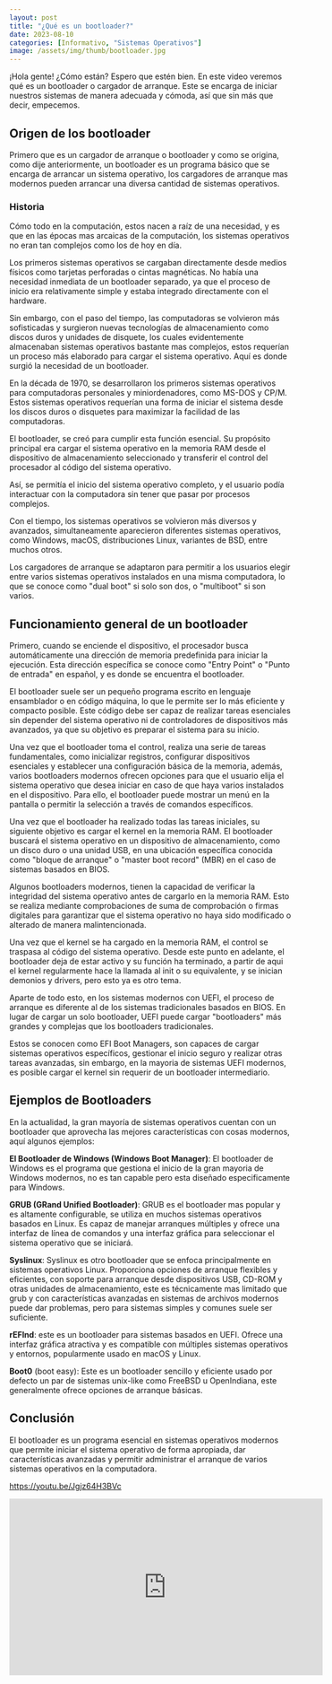 ```yaml
---
layout: post
title: "¿Qué es un bootloader?"
date: 2023-08-10
categories: [Informativo, "Sistemas Operativos"]
image: /assets/img/thumb/bootloader.jpg
---
```


¡Hola gente! ¿Cómo están? Espero que estén bien. En este video veremos qué es un bootloader o cargador de arranque. Este se encarga de iniciar nuestros sistemas de manera adecuada y cómoda, así que sin más que  decir, empecemos.

## Origen de los bootloader

Primero que es un cargador de arranque o bootloader y como se origina, como dije anteriormente, un bootloader es un programa básico que se encarga de arrancar un sistema operativo, los cargadores de arranque mas modernos pueden arrancar una diversa cantidad de sistemas operativos.

### Historia

Cómo todo en la computación, estos nacen a raíz de una necesidad, y es que en las épocas mas arcaicas de la computación, los sistemas operativos no eran tan complejos como los de hoy en día. 

Los primeros sistemas operativos se cargaban directamente desde medios físicos como tarjetas perforadas o cintas magnéticas. No había una necesidad inmediata de un bootloader separado, ya que el proceso de inicio era relativamente simple y estaba integrado directamente con el hardware.

Sin embargo, con el paso del tiempo, las computadoras se volvieron más sofisticadas y surgieron nuevas tecnologías de almacenamiento como discos duros y unidades de disquete, los cuales evidentemente almacenaban sistemas operativos bastante mas complejos, estos requerían un proceso más elaborado
para cargar el sistema operativo. Aquí es donde surgió la necesidad de un bootloader.

En la década de 1970, se desarrollaron los primeros sistemas operativos para computadoras personales y miniordenadores, como MS-DOS y CP/M. Estos sistemas operativos requerían una forma de iniciar el sistema desde los discos duros o disquetes para maximizar la facilidad de las computadoras.

El bootloader, se creó para cumplir esta función esencial. Su propósito principal era cargar el sistema operativo en la memoria RAM desde el dispositivo de almacenamiento seleccionado y transferir el control del procesador al código del sistema operativo.

Así, se permitía el inicio del sistema operativo completo, y el usuario podía interactuar con la computadora sin tener que pasar por procesos complejos. 

Con el tiempo, los sistemas operativos se volvieron más diversos y avanzados, simultaneamente aparecieron diferentes sistemas operativos, como Windows, macOS, distribuciones Linux, variantes de BSD, entre muchos otros.

Los cargadores de arranque se adaptaron para permitir a los usuarios elegir entre varios sistemas operativos instalados en una misma computadora, lo que se conoce como "dual boot" si solo son dos, o "multiboot" si son varios.

## Funcionamiento general de un bootloader

Primero, cuando se enciende el dispositivo, el procesador busca automáticamente una dirección de memoria predefinida para iniciar la ejecución. Esta dirección específica se conoce como "Entry Point" o "Punto de entrada" en español, y es donde se encuentra el bootloader. 

El bootloader suele ser un pequeño programa escrito en lenguaje ensamblador o en código máquina, lo que le permite ser lo más eficiente y compacto posible. Este código debe ser capaz de realizar tareas esenciales sin depender del sistema operativo ni de controladores de dispositivos más avanzados, ya que su objetivo es preparar el sistema para su inicio.

Una vez que el bootloader toma el control, realiza una serie de tareas fundamentales, como inicializar registros,
configurar dispositivos esenciales y establecer una configuración básica de la memoria, además, varios bootloaders modernos ofrecen opciones para que el usuario elija el sistema operativo que desea iniciar en caso de que haya varios instalados en el dispositivo. Para ello, el bootloader puede mostrar un menú en la pantalla o permitir la selección a través de comandos específicos.

Una vez que el bootloader ha realizado todas las tareas iniciales, su siguiente objetivo es cargar el kernel en la memoria RAM. El bootloader buscará el sistema operativo en un dispositivo de almacenamiento, como un disco duro o una unidad USB, en una ubicación específica conocida como "bloque de arranque" o "master boot record" (MBR) en el caso de sistemas basados en BIOS.

Algunos bootloaders modernos, tienen la capacidad de verificar la integridad del sistema operativo antes de cargarlo en la memoria RAM. Esto se realiza mediante comprobaciones de suma de comprobación o firmas digitales para garantizar que el sistema operativo no haya sido modificado o alterado de manera  malintencionada.

Una vez que el kernel se ha cargado en la memoria RAM, el control se traspasa al código del sistema operativo. Desde este punto en adelante, el bootloader deja de estar activo y su función ha terminado, a partir de aqui el kernel regularmente hace la llamada al init o su equivalente, y se inician demonios y drivers, pero esto ya es
otro tema. 

Aparte de todo esto, en los sistemas modernos con UEFI, el proceso de arranque es diferente al de los sistemas tradicionales basados en BIOS. En lugar de cargar un solo bootloader, UEFI puede cargar "bootloaders" más grandes y complejas que los bootloaders tradicionales.

Estos se conocen como EFI Boot Managers, son capaces de cargar sistemas operativos específicos, gestionar el inicio seguro y realizar otras tareas avanzadas, sin embargo, en la mayoria de sistemas UEFI modernos, es posible cargar el kernel sin requerir de un bootloader intermediario.

## Ejemplos de Bootloaders

En la actualidad, la gran mayoría de sistemas operativos cuentan con un bootloader que aprovecha las mejores características con cosas modernos, aquí algunos ejemplos:

**El Bootloader de Windows (Windows Boot Manager)**: El bootloader de Windows es el programa que gestiona el inicio de la gran mayoria de Windows modernos, no es tan capable pero esta diseñado especificamente para Windows.

**GRUB (GRand Unified Bootloader)**: GRUB es el bootloader mas popular y es altamente configurable,  se utiliza en muchos sistemas operativos basados en Linux. Es capaz de manejar arranques múltiples y ofrece una interfaz de línea de comandos y una interfaz gráfica para seleccionar el sistema operativo que se iniciará.

**Syslinux**: Syslinux es otro bootloader que se enfoca principalmente en sistemas operativos Linux. Proporciona opciones de arranque flexibles y eficientes, con soporte para arranque desde dispositivos USB, CD-ROM y otras unidades de almacenamiento, este es técnicamente mas limitado que grub y con características avanzadas en sistemas de archivos modernos puede dar problemas, pero para sistemas simples y comunes suele ser suficiente.

**rEFInd**: este es un bootloader para sistemas basados en UEFI. Ofrece una interfaz gráfica atractiva y es compatible con múltiples sistemas operativos y entornos, popularmente usado en macOS y Linux.

**Boot0** (boot easy): Este es un bootloader sencillo y eficiente usado por defecto un par de sistemas unix-like como FreeBSD u OpenIndiana, este generalmente ofrece opciones de arranque básicas. 

## Conclusión

El bootloader es un programa esencial en sistemas operativos modernos que permite iniciar el sistema operativo de forma apropiada, dar características avanzadas y permitir administrar el arranque de varios
sistemas operativos en la computadora.

https://youtu.be/Jgjz64H3BVc

<iframe width="560" height="315" class="ytvideo" src="https://youtu.be/Jgjz64H3BVc" title="YouTube video player" frameborder="0" allow="accelerometer; autoplay; clipboard-write; encrypted-media; gyroscope; picture-in-picture; web-share" referrerpolicy="strict-origin-when-cross-origin" allowfullscreen></iframe>